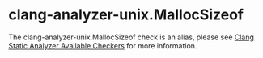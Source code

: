 clang-analyzer-unix.MallocSizeof
================================

The clang-analyzer-unix.MallocSizeof check is an alias, please see
[Clang Static Analyzer Available
Checkers](https://clang.llvm.org/docs/analyzer/checkers.html#unix-mallocsizeof)
for more information.
